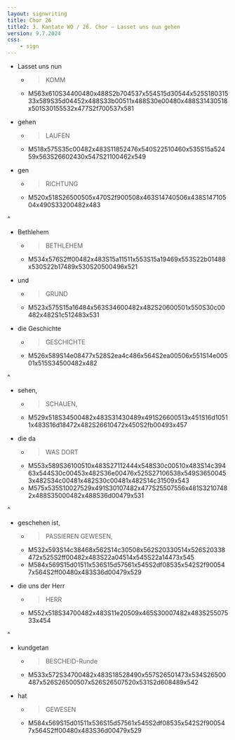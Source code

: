 ```yaml
---
layout: signwriting
title: Chor 26
title2: 3. Kantate WO / 26. Chor – Lasset uns nun gehen
version: 9.7.2024
css:
    - sign
---
```


<!--
https://www.signbank.org/signpuddle2.0/searchword.php
https://www.sutton-signwriting.io/signmaker
-->

- Lasset uns nun
  + > KOMM
  + M563x610S34400480x488S2b704537x554S15d30544x525S18031533x589S35d04452x488S33b00511x488S30e00480x488S31430518x501S30155532x477S2f700537x581

- gehen
  + > LAUFEN
  + M518x575S35c00482x483S11852476x540S22510460x535S15a52459x563S26602430x547S21100462x549

- gen
  + > RICHTUNG
  + M520x518S26500505x470S2f900508x463S14740506x438S14710504x490S33200482x483

^

- Bethlehem
  + > BETHLEHEM
  + M534x576S2ff00482x483S15a11511x553S15a19469x553S22b01488x530S22b17489x530S20500496x521

- und
  + > GRUND
  + M523x575S15a16484x563S34600482x482S20600501x550S30c00482x482S1c512483x531

- die Geschichte
  + > GESCHICHTE
  + M526x589S14e08477x528S2ea4c486x564S2ea00506x551S14e00501x515S34500482x482

^

- sehen,
  + > SCHAUEN,
  + M529x518S34500482x483S31430489x491S26600513x451S16d10511x483S16d18472x482S26610472x450S2fb00493x457

- die da
  + > WAS DORT
  + M553x589S36100510x483S27112444x548S30c00510x483S14c39463x544S30c00453x482S36e00476x525S27106538x549S36500453x482S34c00481x482S30c00481x482S14c31509x543
  + M575x535S10027529x491S30107482x477S25507556x481S32107482x488S35000482x488S36d00479x531

^

- geschehen ist,
  + > PASSIEREN GEWESEN,
  + M532x593S14c38468x562S14c30508x562S20330514x526S20338472x525S2ff00482x483S22a04514x545S22a14473x545
  + M584x569S15d01511x536S15d57561x545S2df08535x542S2f900547x564S2ff00480x483S36d00479x529

- die uns der Herr
  + > HERR
  + M552x518S34700482x483S11e20509x465S30007482x483S25507533x454

^

- kundgetan
  + > BESCHEID-Runde
  + M533x572S34700482x483S18528490x557S26501473x534S26500487x526S26500507x526S26507520x531S2d608489x542

- hat
  + > GEWESEN
  + M584x569S15d01511x536S15d57561x545S2df08535x542S2f900547x564S2ff00480x483S36d00479x529
